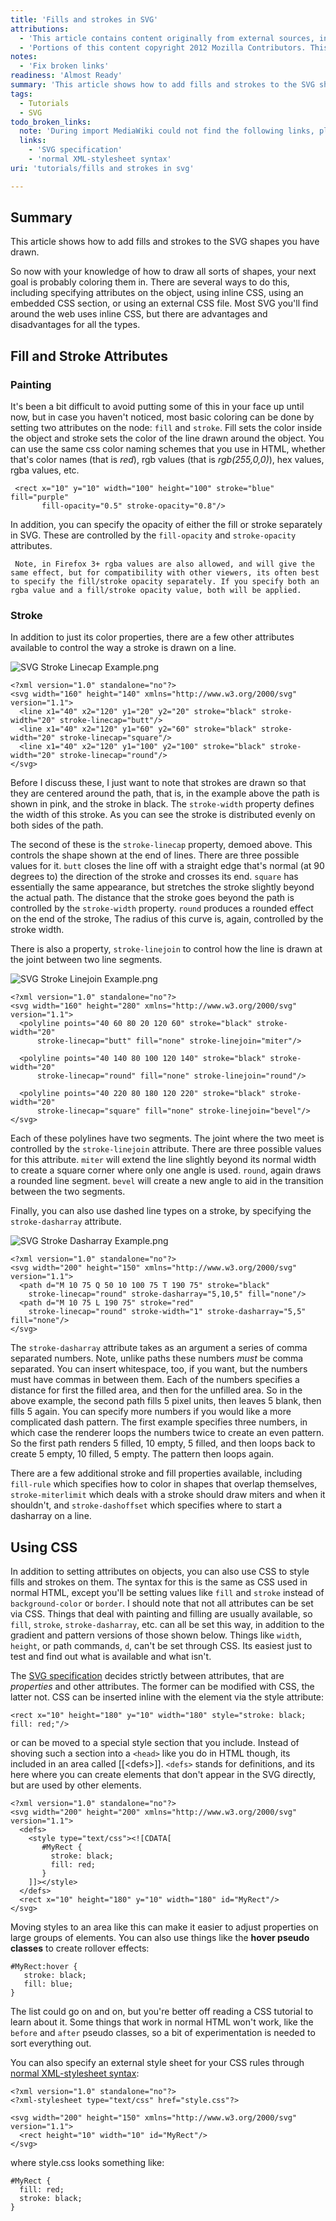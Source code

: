 ```yaml
---
title: 'Fills and strokes in SVG'
attributions:
  - 'This article contains content originally from external sources, including ones licensed under the CC-BY-SA license. [![cc-by-sa-small-wpd.png](/assets/public/c/c8/cc-by-sa-small-wpd.png)](http://creativecommons.org/licenses/by-sa/3.0/us/)'
  - 'Portions of this content copyright 2012 Mozilla Contributors. This article contains work licensed under the Creative Commons Attribution-Sharealike License v2.5 or later. The original work is available at Mozilla Developer Network: [Article](https://developer.mozilla.org/en-US/docs/SVG/Tutorial/Fills_and_Strokes)'
notes:
  - 'Fix broken links'
readiness: 'Almost Ready'
summary: 'This article shows how to add fills and strokes to the SVG shapes you have drawn.'
tags:
  - Tutorials
  - SVG
todo_broken_links:
  note: 'During import MediaWiki could not find the following links, please fix and adjust this list.'
  links:
    - 'SVG specification'
    - 'normal XML-stylesheet syntax'
uri: 'tutorials/fills and strokes in svg'

---
```

## Summary

This article shows how to add fills and strokes to the SVG shapes you have drawn.

So now with your knowledge of how to draw all sorts of shapes, your next goal is probably coloring them in. There are several ways to do this, including specifying attributes on the object, using inline CSS, using an embedded CSS section, or using an external CSS file. Most SVG you'll find around the web uses inline CSS, but there are advantages and disadvantages for all the types.

## Fill and Stroke Attributes

### Painting

It's been a bit difficult to avoid putting some of this in your face up until now, but in case you haven't noticed, most basic coloring can be done by setting two attributes on the node: `fill` and `stroke`. Fill sets the color inside the object and stroke sets the color of the line drawn around the object. You can use the same css color naming schemes that you use in HTML, whether that's color names (that is *red*), rgb values (that is *rgb(255,0,0)*), hex values, rgba values, etc.

     <rect x="10" y="10" width="100" height="100" stroke="blue" fill="purple"
           fill-opacity="0.5" stroke-opacity="0.8"/>

In addition, you can specify the opacity of either the fill or stroke separately in SVG. These are controlled by the `fill-opacity` and `stroke-opacity` attributes.

     Note, in Firefox 3+ rgba values are also allowed, and will give the same effect, but for compatibility with other viewers, its often best to specify the fill/stroke opacity separately. If you specify both an rgba value and a fill/stroke opacity value, both will be applied.

### Stroke

In addition to just its color properties, there are a few other attributes available to control the way a stroke is drawn on a line.

 ![SVG Stroke Linecap Example.png](//static.webplatform.org/2/28/SVG_Stroke_Linecap_Example.png)

    <?xml version="1.0" standalone="no"?>
    <svg width="160" height="140" xmlns="http://www.w3.org/2000/svg" version="1.1">
      <line x1="40" x2="120" y1="20" y2="20" stroke="black" stroke-width="20" stroke-linecap="butt"/>
      <line x1="40" x2="120" y1="60" y2="60" stroke="black" stroke-width="20" stroke-linecap="square"/>
      <line x1="40" x2="120" y1="100" y2="100" stroke="black" stroke-width="20" stroke-linecap="round"/>
    </svg>

Before I discuss these, I just want to note that strokes are drawn so that they are centered around the path, that is, in the example above the path is shown in pink, and the stroke in black. The `stroke-width` property defines the width of this stroke. As you can see the stroke is distributed evenly on both sides of the path.

The second of these is the `stroke-linecap` property, demoed above. This controls the shape shown at the end of lines. There are three possible values for it. `butt` closes the line off with a straight edge that's normal (at 90 degrees to) the direction of the stroke and crosses its end. `square` has essentially the same appearance, but stretches the stroke slightly beyond the actual path. The distance that the stroke goes beyond the path is controlled by the `stroke-width` property. `round` produces a rounded effect on the end of the stroke, The radius of this curve is, again, controlled by the stroke width.

There is also a property, `stroke-linejoin` to control how the line is drawn at the joint between two line segments.

 ![SVG Stroke Linejoin Example.png](//static.webplatform.org/a/ad/SVG_Stroke_Linejoin_Example.png)

    <?xml version="1.0" standalone="no"?>
    <svg width="160" height="280" xmlns="http://www.w3.org/2000/svg" version="1.1">
      <polyline points="40 60 80 20 120 60" stroke="black" stroke-width="20"
          stroke-linecap="butt" fill="none" stroke-linejoin="miter"/>

      <polyline points="40 140 80 100 120 140" stroke="black" stroke-width="20"
          stroke-linecap="round" fill="none" stroke-linejoin="round"/>

      <polyline points="40 220 80 180 120 220" stroke="black" stroke-width="20"
          stroke-linecap="square" fill="none" stroke-linejoin="bevel"/>
    </svg>

Each of these polylines have two segments. The joint where the two meet is controlled by the `stroke-linejoin` attribute. There are three possible values for this attribute. `miter` will extend the line slightly beyond its normal width to create a square corner where only one angle is used. `round`, again draws a rounded line segment. `bevel` will create a new angle to aid in the transition between the two segments.

Finally, you can also use dashed line types on a stroke, by specifying the `stroke-dasharray` attribute.

![SVG Stroke Dasharray Example.png](//static.webplatform.org/4/4a/SVG_Stroke_Dasharray_Example.png)

    <?xml version="1.0" standalone="no"?>
    <svg width="200" height="150" xmlns="http://www.w3.org/2000/svg" version="1.1">
      <path d="M 10 75 Q 50 10 100 75 T 190 75" stroke="black"
        stroke-linecap="round" stroke-dasharray="5,10,5" fill="none"/>
      <path d="M 10 75 L 190 75" stroke="red"
        stroke-linecap="round" stroke-width="1" stroke-dasharray="5,5" fill="none"/>
    </svg>

The `stroke-dasharray` attribute takes as an argument a series of comma separated numbers. Note, unlike paths these numbers *must* be comma separated. You can insert whitespace, too, if you want, but the numbers must have commas in between them. Each of the numbers specifies a distance for first the filled area, and then for the unfilled area. So in the above example, the second path fills 5 pixel units, then leaves 5 blank, then fills 5 again. You can specify more numbers if you would like a more complicated dash pattern. The first example specifies three numbers, in which case the renderer loops the numbers twice to create an even pattern. So the first path renders 5 filled, 10 empty, 5 filled, and then loops back to create 5 empty, 10 filled, 5 empty. The pattern then loops again.

There are a few additional stroke and fill properties available, including `fill-rule` which specifies how to color in shapes that overlap themselves, `stroke-miterlimit` which deals with a stroke should draw miters and when it shouldn't, and `stroke-dashoffset` which specifies where to start a dasharray on a line.

## Using CSS

In addition to setting attributes on objects, you can also use CSS to style fills and strokes on them. The syntax for this is the same as CSS used in normal HTML, except you'll be setting values like `fill` and `stroke` instead of `background-color` or `border`. I should note that not all attributes can be set via CSS. Things that deal with painting and filling are usually available, so `fill`, `stroke`, `stroke-dasharray`, etc. can all be set this way, in addition to the gradient and pattern versions of those shown below. Things like `width`, `height`, or path commands, `d`, can't be set through CSS. Its easiest just to test and find out what is available and what isn't.

The [SVG specification](/w/index.php?title=SVG_specification&action=edit&redlink=1) decides strictly between attributes, that are *properties* and other attributes. The former can be modified with CSS, the latter not. CSS can be inserted inline with the element via the style attribute:

    <rect x="10" height="180" y="10" width="180" style="stroke: black; fill: red;"/>

or can be moved to a special style section that you include. Instead of shoving such a section into a `<head>` like you do in HTML though, its included in an area called [[\<defs\>]]. `<defs>` stands for definitions, and its here where you can create elements that don't appear in the SVG directly, but are used by other elements.

    <?xml version="1.0" standalone="no"?>
    <svg width="200" height="200" xmlns="http://www.w3.org/2000/svg" version="1.1">
      <defs>
        <style type="text/css"><![CDATA[
           #MyRect {
             stroke: black;
             fill: red;
           }
        ]]></style>
      </defs>
      <rect x="10" height="180" y="10" width="180" id="MyRect"/>
    </svg>

Moving styles to an area like this can make it easier to adjust properties on large groups of elements. You can also use things like the **hover pseudo classes** to create rollover effects:

    #MyRect:hover {
       stroke: black;
       fill: blue;
    }

The list could go on and on, but you're better off reading a CSS tutorial to learn about it. Some things that work in normal HTML won't work, like the `before` and `after` pseudo classes, so a bit of experimentation is needed to sort everything out.

You can also specify an external style sheet for your CSS rules through [normal XML-stylesheet syntax](/w/index.php?title=normal_XML-stylesheet_syntax&action=edit&redlink=1):

    <?xml version="1.0" standalone="no"?>
    <?xml-stylesheet type="text/css" href="style.css"?>

    <svg width="200" height="150" xmlns="http://www.w3.org/2000/svg" version="1.1">
      <rect height="10" width="10" id="MyRect"/>
    </svg>

where style.css looks something like:

    #MyRect {
      fill: red;
      stroke: black;
    }
